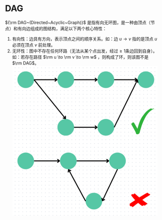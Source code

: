 # DAG

${\rm DAG~(Directed~Acyclic~Graph)}$ 是指有向无环图，是一种由顶点（节点）和有向边组成的图结构，满足以下两个核心特性：
1. 有向性：边具有方向，表示顶点之间的顺序关系。如：边 $u \to v$ 指的是顶点 $u$ 必须在顶点 $v$ 前处理。
2. 无环性：图中不存在任何环路（无法从某个点出发，经过$\ge1$条边回到自身）。如：若存在路径 $\rm u \to \rm v \to \rm w$ ，则构成了环，则该图不是 $\rm DAG$。
![image lost](../../../assets/images/DAG1.png)